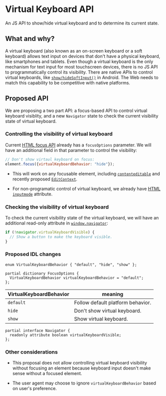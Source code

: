 # Virtual Keyboard API
An JS API to show/hide virtual keyboard and to determine its current state.


## What and why?

A virtual keyboard (also known as an on-screen keyboard or a soft keyboard)
allows text input on devices that don't have a physical keyboard, like
smartphones and tablets.  Even though a virtual keyboard is the only mechanism
for text input for most touchscreen devices, there is no JS API to
programmatically control its visibility.  There are native APIs to control
virtual keyboards, like
[`show/hideSoftInput()`](https://developer.android.com/reference/android/view/inputmethod/InputMethodManager.html#showSoftInput(android.view.View,%20int))
in Android.  The Web needs to match this capability to be competitive with
native platforms.


## Proposed API

We are proposing a two part API: a focus-based API to control virtual keyboard
visiblity, and a new `Navigator` state to check the current visibility state of
virtual keyboard.

### Controlling the visibility of virtual keyboard

Current [HTML focus
API](https://html.spec.whatwg.org/multipage/interaction.html#focus) already has
a `focusOptions` parameter.  We will have an additional field in that parameter
to control the visibility:

```javascript
// Don't show virtaul keyboard on focus:
element.focus({virtualKeyboardBehavior: "hide"});
```

- This will work on any focusable element, including
  [`contenteditable`](https://developer.mozilla.org/en-US/docs/Web/Guide/HTML/Editable_content)
  and recently proposed
  [`EditContext`](https://github.com/MicrosoftEdge/MSEdgeExplainers/blob/master/EditContext/explainer.md).

- For non-programatic control of virtual keyboard, we already have [HTML
  `inputmode`](https://html.spec.whatwg.org/multipage/interaction.html#input-modalities:-the-inputmode-attribute)
  attribute.


### Checking the visibility of virtual keyboard

To check the current visibility state of the virtual keyboard, we will have an
additional read-only attribute in
[`window.navigator`](https://developer.mozilla.org/en-US/docs/Web/API/Navigator):

```javascript
if (!navigator.virtualKeyboardVisible) {
  // Show a button to make the keyboard visible.
}
```

### Proposed IDL changes

```WebIDL
enum VirtualKeyboardBehavior { "default", "hide", "show" };

partial dictionary FocusOptions {
  VirtualKeyboardBehavior virtualKeyboardBehavior = "default";
};
```

| VirtualKeyboardBehavior | meaning |
| ---       | ---                               |
| `default` | Follow default platform behavior. |
| `hide`    | Don't show virtual keyboard.      |
| `show`    | Show virtual keyboard.            |

```WebIDL
partial interface Navigator {
  readonly attribute boolean virtualKeyboardVisible;
};
```

### Other considerations

- This proposal does not allow controlling virtual keyboard visibility without
  focusing an element because keyboard input doesn't make sense without a
  focused element.

- The user agent may choose to ignore `virtualKeyboardBehavior` based on user's
  preference.

